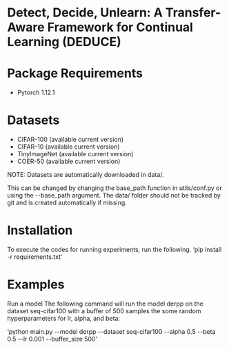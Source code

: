 # Detect, Decide, Unlearn: A Transfer-Aware Framework for Continual Learning (DEDUCE)
# Package Requirements
- Pytorch 1.12.1
# Datasets
- CIFAR-100 (available current version)
- CIFAR-10 (available current version)
- TinyImageNet (available current version)
- COER-50 (available current version)

NOTE: Datasets are automatically downloaded in data/.

This can be changed by changing the base_path function in utils/conf.py or using the --base_path argument.
The data/ folder should not be tracked by git and is created automatically if missing.
# Installation
To execute the codes for running experiments, run the following.
‘pip install -r requirements.txt’
# Examples
Run a model
The following command will run the model derpp on the dataset seq-cifar100 with a buffer of 500 samples the some random hyperparameters for lr, alpha, and beta:

‘python main.py --model derpp --dataset seq-cifar100 --alpha 0.5 --beta 0.5 --lr 0.001 --buffer_size 500’
